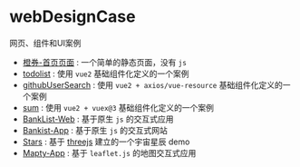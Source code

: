 # webDesignCase

网页、组件和UI案例

- [橙券-首页页面](https://github.com/Jinx-FX/webDesignCase/tree/main/cq) : 一个简单的静态页面，没有 `js`
- [todolist](https://github.com/Jinx-FX/webDesignCase/tree/main/todolist) : 使用 `vue2` 基础组件化定义的一个案例
- [githubUserSearch](https://github.com/Jinx-FX/webDesignCase/tree/main/github-user-search) : 使用 `vue2 + axios/vue-resource` 基础组件化定义的一个案例 
- [sum](https://github.com/Jinx-FX/webDesignCase/tree/main/sum) : 使用 `vue2 + vuex@3` 基础组件化定义的一个案例
- [BankList-Web](https://github.com/Jinx-FX/webDesignCase/tree/main/Bankist-Web) : 基于原生 `js` 的交互式应用
- [Bankist-App](https://github.com/Jinx-FX/webDesignCase/tree/main/Bankist-App) : 基于原生 `js` 的交互式网站
- [Stars](https://github.com/Jinx-FX/webDesignCase/tree/main/Stars) : 基于 [threejs](https://github.com/mrdoob/three.js) 建立的一个宇宙星辰 demo
- [Mapty-App](https://github.com/Jinx-FX/webDesignCase/tree/main/Mapty-App) : 基于 `leaflet.js` 的地图交互式应用


